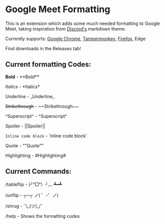 # Google Meet Formatting
This is an extension which adds some much needed formatting to Google Meet, taking inspiration from [Discord's](https://discord.com) markdown theme.


Currently supports: [Google Chrome](https://chrome.google.com/webstore/detail/google-meet-formatting/ohkikbaddjhnjcifcolepmbkienojiph), [Tampermonkey](https://greasyfork.org/en/scripts/423718-google-meet-formatting), [Firefox](https://addons.mozilla.org/en-US/firefox/addon/google-meet-formatting/), Edge

Find downloads in the Releases tab!

## Current formatting Codes:
**Bold** - \*\*Bold\*\*

*Italics* - \*Italics\*

Underline - \_Underline\_

~~Strikethrough~~ - \~\~Strikethrough\~\~

^Superscript^ - \^Superscript\^

Spoiler - ||Spoiler||

`Inline code block` - \`Inline code block\`

Quote - ""Quote""

Highlighting - #Highlighting#

## Current Commands:
/tableflip - (╯°□°）╯︵ ┻━┻

/unflip - ┬─┬ ノ( ゜-゜ノ)

/shrug - ¯\\\_(ツ)\_/¯

/help - Shows the formatting codes
